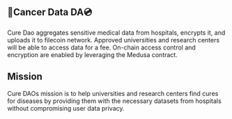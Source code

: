 ## 🧬Cancer Data DA💿

Cure Dao aggregates sensitive medical data from hospitals, encrypts it, and uploads it to filecoin network. Approved universities and research centers will be able to access data for a fee. On-chain access control and encryption are enabled by leveraging the Medusa contract.

## Mission

Cure DAOs mission is to help universities and research centers find cures for diseases by providing them with the necessary datasets from hospitals without compromising user data privacy.
